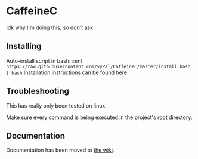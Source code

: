 # CaffeineC
Idk why I'm doing this, so don't ask.
## Installing
Auto-install script in bash: `curl https://raw.githubusercontent.com/vyPal/CaffeineC/master/install.bash | bash`
Installation instructions can be found [here](https://github.com/vyPal/CaffeineC/wiki/Installation)

## Troubleshooting
This has really only been tested on linux.

Make sure every command is being executed in the project's root directory.

## Documentation
Documentation has been moved to [the wiki](https://github.com/vyPal/CaffeineC/wiki).
